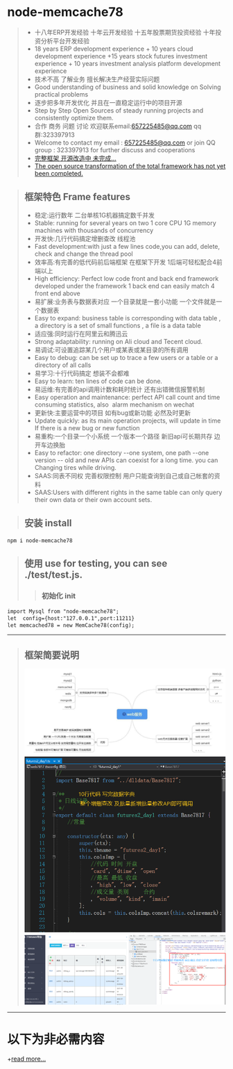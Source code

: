 # node-memcache78  

>+ 十八年ERP开发经验 十年云开发经验 十五年股票期货投资经验 十年投资分析平台开发经验
>+ 18 years ERP development experience + 10 years cloud development experience +15 years stock futures investment experience + 10 years investment analysis platform development experience
>+ 技术不高 了解业务 擅长解决生产经营实际问题
>+ Good understanding of business and solid knowledge on Solving practical problems 
>+ 逐步把多年开发优化 并且在一直稳定运行中的项目开源
>+ Step by Step Open Sources of steady running projects and consistently optimize them.
>+ 合作 商务 问题 讨论 欢迎联系email:657225485@qq.com qq群:323397913
>+ Welcome to contact my email : 657225485@qq.com or join QQ group : 323397913 for further discuss and cooperations 
>+ [完整框架 开源改造中 未完成...](https://github.com/www778878net/NODE78)
>+ [The open source transformation of the total framework has not yet been completed.](https://github.com/www778878net/NODE78)


>## 框架特色 Frame features
>+ 稳定:运行数年 二台单核1G机器搞定数千并发 
>+ Stable: running for several years on two 1 core CPU 1G memory machines with thousands of concurrency
>+ 开发快:几行代码搞定增删查改 线程池
>+ Fast development:with just a few lines code,you can add, delete, check and change the thread pool
>+ 效率高:有完善的低代码前后端框架 在框架下开发 1后端可轻松配合4前端以上
>+ High efficiency: Perfect low code front and back end framework developed under the framework 1 back end can easily match 4 front end above
>+ 易扩展:业务表与数据表对应 一个目录就是一套小功能 一个文件就是一个数据表
>+ Easy to expand: business table is corresponding with data table , a directory is a set of small functions , a file is a data table
>+ 适应强:同时运行在阿里云和腾迅云 
>+ Strong adaptability: running on Ali cloud and Tecent cloud.
>+ 易调试:可设置追踪某几个用户或某表或某目录的所有调用
>+ Easy to debug: can be set up to trace a few users or a table or a directory of all calls
>+ 易学习:十行代码搞定 想装不会都难
>+ Easy to learn: ten lines of code can be done.
>+ 易运维:有完善的api调用计数和耗时统计 还有出错微信报警机制
>+ Easy operation and maintenance: perfect API call count and time consuming statistics, also  alarm mechanism on wechat
>+ 更新快:主要运营中的项目 如有bug或新功能 必然及时更新
>+ Update quickly: as its main operation projects, will update in time If there is a new bug or new function
>+ 易重构:一个目录一个小系统 一个版本一个路径 新旧api可长期共存 边开车边换胎
>+ Easy to refactor: one directory --one system, one path --one version -- old and new APIs can coexist for a long time. you can Changing tires while driving.
>+ SAAS:同表不同权 完善权限控制 用户只能查询到自己或自己帐套的资料
>+ SAAS:Users with different rights in the same table can only query their own data or their own account sets.

>## 安装 install
```
npm i node-memcache78

```

>## 使用 use   for testing, you can see ./test/test.js.
>>### 初始化 init
```
import Mysql from "node-memcache78";
let  config={host:"127.0.0.1",port:11211}
let memcached78 = new MemCache78(config);
```
 


***
>## 框架简要说明
>![后端服务](https://github.com/www778878net/node-date78/blob/main/assets/pic/services.jpeg)
>![后端代码示例](https://github.com/www778878net/node-date78/blob/main/assets/pic/nodejs.png)
>![前端代码示例](https://github.com/www778878net/node-date78/blob/main/assets/pic/js.png)



***
# 以下为非必需内容
+[read more...](https://github.com/www778878net/node-memcache78/READMORE.md)